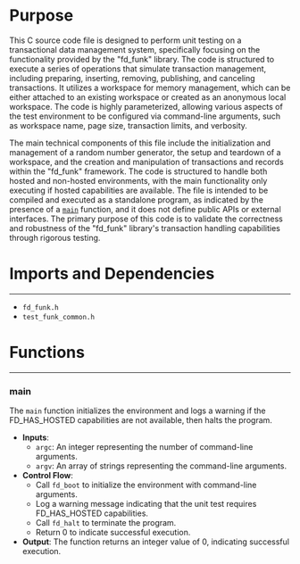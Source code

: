 # Purpose
This C source code file is designed to perform unit testing on a transactional data management system, specifically focusing on the functionality provided by the "fd_funk" library. The code is structured to execute a series of operations that simulate transaction management, including preparing, inserting, removing, publishing, and canceling transactions. It utilizes a workspace for memory management, which can be either attached to an existing workspace or created as an anonymous local workspace. The code is highly parameterized, allowing various aspects of the test environment to be configured via command-line arguments, such as workspace name, page size, transaction limits, and verbosity.

The main technical components of this file include the initialization and management of a random number generator, the setup and teardown of a workspace, and the creation and manipulation of transactions and records within the "fd_funk" framework. The code is structured to handle both hosted and non-hosted environments, with the main functionality only executing if hosted capabilities are available. The file is intended to be compiled and executed as a standalone program, as indicated by the presence of a [`main`](#main) function, and it does not define public APIs or external interfaces. The primary purpose of this code is to validate the correctness and robustness of the "fd_funk" library's transaction handling capabilities through rigorous testing.
# Imports and Dependencies

---
- `fd_funk.h`
- `test_funk_common.h`


# Functions

---
### main<!-- {{#callable:main}} -->
The `main` function initializes the environment and logs a warning if the FD_HAS_HOSTED capabilities are not available, then halts the program.
- **Inputs**:
    - `argc`: An integer representing the number of command-line arguments.
    - `argv`: An array of strings representing the command-line arguments.
- **Control Flow**:
    - Call `fd_boot` to initialize the environment with command-line arguments.
    - Log a warning message indicating that the unit test requires FD_HAS_HOSTED capabilities.
    - Call `fd_halt` to terminate the program.
    - Return 0 to indicate successful execution.
- **Output**: The function returns an integer value of 0, indicating successful execution.


